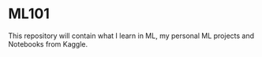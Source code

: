 # ML101
This repository will contain what I learn in ML, my personal ML projects and Notebooks from Kaggle.
